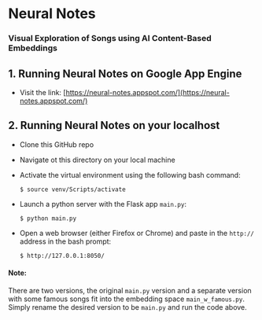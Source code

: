 # Neural Notes
### Visual Exploration of Songs using AI Content-Based Embeddings

## 1. Running Neural Notes on Google App Engine
- Visit the link: [https://neural-notes.appspot.com/](https://neural-notes.appspot.com/)

## 2. Running Neural Notes on your localhost
- Clone this GitHub repo

- Navigate ot this directory on your local machine

- Activate the virtual environment using the following bash command:

	`$ source venv/Scripts/activate `

- Launch a python server with the Flask app `main.py`:

	`$ python main.py`

- Open a web browser (either Firefox or Chrome) and paste in the `http://` address in the bash prompt:

	`$ http://127.0.0.1:8050/`


#### Note: 
There are two versions, the original `main.py` version and a separate version with some famous songs fit into the embedding space `main_w_famous.py`. Simply rename the desired version to be `main.py` and run the code above.
